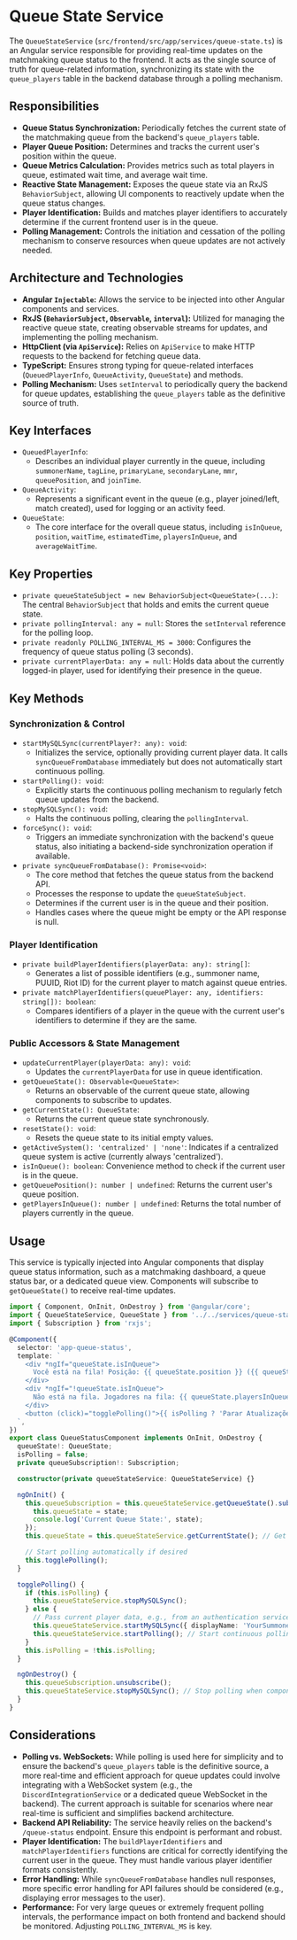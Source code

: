 # Queue State Service

The `QueueStateService` (`src/frontend/src/app/services/queue-state.ts`) is an Angular service responsible for providing real-time updates on the matchmaking queue status to the frontend. It acts as the single source of truth for queue-related information, synchronizing its state with the `queue_players` table in the backend database through a polling mechanism.

## Responsibilities

- **Queue Status Synchronization:** Periodically fetches the current state of the matchmaking queue from the backend's `queue_players` table.
- **Player Queue Position:** Determines and tracks the current user's position within the queue.
- **Queue Metrics Calculation:** Provides metrics such as total players in queue, estimated wait time, and average wait time.
- **Reactive State Management:** Exposes the queue state via an RxJS `BehaviorSubject`, allowing UI components to reactively update when the queue status changes.
- **Player Identification:** Builds and matches player identifiers to accurately determine if the current frontend user is in the queue.
- **Polling Management:** Controls the initiation and cessation of the polling mechanism to conserve resources when queue updates are not actively needed.

## Architecture and Technologies

- **Angular `Injectable`:** Allows the service to be injected into other Angular components and services.
- **RxJS (`BehaviorSubject`, `Observable`, `interval`):** Utilized for managing the reactive queue state, creating observable streams for updates, and implementing the polling mechanism.
- **HttpClient (via `ApiService`):** Relies on `ApiService` to make HTTP requests to the backend for fetching queue data.
- **TypeScript:** Ensures strong typing for queue-related interfaces (`QueuedPlayerInfo`, `QueueActivity`, `QueueState`) and methods.
- **Polling Mechanism:** Uses `setInterval` to periodically query the backend for queue updates, establishing the `queue_players` table as the definitive source of truth.

## Key Interfaces

- `QueuedPlayerInfo`:
  - Describes an individual player currently in the queue, including `summonerName`, `tagLine`, `primaryLane`, `secondaryLane`, `mmr`, `queuePosition`, and `joinTime`.
- `QueueActivity`:
  - Represents a significant event in the queue (e.g., player joined/left, match created), used for logging or an activity feed.
- `QueueState`:
  - The core interface for the overall queue status, including `isInQueue`, `position`, `waitTime`, `estimatedTime`, `playersInQueue`, and `averageWaitTime`.

## Key Properties

- `private queueStateSubject = new BehaviorSubject<QueueState>(...)`: The central `BehaviorSubject` that holds and emits the current queue state.
- `private pollingInterval: any = null`: Stores the `setInterval` reference for the polling loop.
- `private readonly POLLING_INTERVAL_MS = 3000`: Configures the frequency of queue status polling (3 seconds).
- `private currentPlayerData: any = null`: Holds data about the currently logged-in player, used for identifying their presence in the queue.

## Key Methods

### Synchronization & Control

- `startMySQLSync(currentPlayer?: any): void`:
  - Initializes the service, optionally providing current player data. It calls `syncQueueFromDatabase` immediately but does not automatically start continuous polling.
- `startPolling(): void`:
  - Explicitly starts the continuous polling mechanism to regularly fetch queue updates from the backend.
- `stopMySQLSync(): void`:
  - Halts the continuous polling, clearing the `pollingInterval`.
- `forceSync(): void`:
  - Triggers an immediate synchronization with the backend's queue status, also initiating a backend-side synchronization operation if available.
- `private syncQueueFromDatabase(): Promise<void>`:
  - The core method that fetches the queue status from the backend API.
  - Processes the response to update the `queueStateSubject`.
  - Determines if the current user is in the queue and their position.
  - Handles cases where the queue might be empty or the API response is null.

### Player Identification

- `private buildPlayerIdentifiers(playerData: any): string[]`:
  - Generates a list of possible identifiers (e.g., summoner name, PUUID, Riot ID) for the current player to match against queue entries.
- `private matchPlayerIdentifiers(queuePlayer: any, identifiers: string[]): boolean`:
  - Compares identifiers of a player in the queue with the current user's identifiers to determine if they are the same.

### Public Accessors & State Management

- `updateCurrentPlayer(playerData: any): void`:
  - Updates the `currentPlayerData` for use in queue identification.
- `getQueueState(): Observable<QueueState>`:
  - Returns an observable of the current queue state, allowing components to subscribe to updates.
- `getCurrentState(): QueueState`:
  - Returns the current queue state synchronously.
- `resetState(): void`:
  - Resets the queue state to its initial empty values.
- `getActiveSystem(): 'centralized' | 'none'`: Indicates if a centralized queue system is active (currently always 'centralized').
- `isInQueue(): boolean`: Convenience method to check if the current user is in the queue.
- `getQueuePosition(): number | undefined`: Returns the current user's queue position.
- `getPlayersInQueue(): number | undefined`: Returns the total number of players currently in the queue.

## Usage

This service is typically injected into Angular components that display queue status information, such as a matchmaking dashboard, a queue status bar, or a dedicated queue view. Components will subscribe to `getQueueState()` to receive real-time updates.

```typescript
import { Component, OnInit, OnDestroy } from '@angular/core';
import { QueueStateService, QueueState } from '../../services/queue-state';
import { Subscription } from 'rxjs';

@Component({
  selector: 'app-queue-status',
  template: `
    <div *ngIf="queueState.isInQueue">
      Você está na fila! Posição: {{ queueState.position }} ({{ queueState.playersInQueue }} jogadores)
    </div>
    <div *ngIf="!queueState.isInQueue">
      Não está na fila. Jogadores na fila: {{ queueState.playersInQueue || 0 }}
    </div>
    <button (click)="togglePolling()">{{ isPolling ? 'Parar Atualizações' : 'Iniciar Atualizações' }}</button>
  `,
})
export class QueueStatusComponent implements OnInit, OnDestroy {
  queueState!: QueueState;
  isPolling = false;
  private queueSubscription!: Subscription;

  constructor(private queueStateService: QueueStateService) {}

  ngOnInit() {
    this.queueSubscription = this.queueStateService.getQueueState().subscribe(state => {
      this.queueState = state;
      console.log('Current Queue State:', state);
    });
    this.queueState = this.queueStateService.getCurrentState(); // Get initial state

    // Start polling automatically if desired
    this.togglePolling();
  }

  togglePolling() {
    if (this.isPolling) {
      this.queueStateService.stopMySQLSync();
    } else {
      // Pass current player data, e.g., from an authentication service
      this.queueStateService.startMySQLSync({ displayName: 'YourSummonerName', puuid: 'your-puuid' });
      this.queueStateService.startPolling(); // Start continuous polling
    }
    this.isPolling = !this.isPolling;
  }

  ngOnDestroy() {
    this.queueSubscription.unsubscribe();
    this.queueStateService.stopMySQLSync(); // Stop polling when component is destroyed
  }
}
```

## Considerations

- **Polling vs. WebSockets:** While polling is used here for simplicity and to ensure the backend's `queue_players` table is the definitive source, a more real-time and efficient approach for queue updates could involve integrating with a WebSocket system (e.g., the `DiscordIntegrationService` or a dedicated queue WebSocket in the backend). The current approach is suitable for scenarios where near real-time is sufficient and simplifies backend architecture.
- **Backend API Reliability:** The service heavily relies on the backend's `/queue-status` endpoint. Ensure this endpoint is performant and robust.
- **Player Identification:** The `buildPlayerIdentifiers` and `matchPlayerIdentifiers` functions are critical for correctly identifying the current user in the queue. They must handle various player identifier formats consistently.
- **Error Handling:** While `syncQueueFromDatabase` handles null responses, more specific error handling for API failures should be considered (e.g., displaying error messages to the user).
- **Performance:** For very large queues or extremely frequent polling intervals, the performance impact on both frontend and backend should be monitored. Adjusting `POLLING_INTERVAL_MS` is key.
